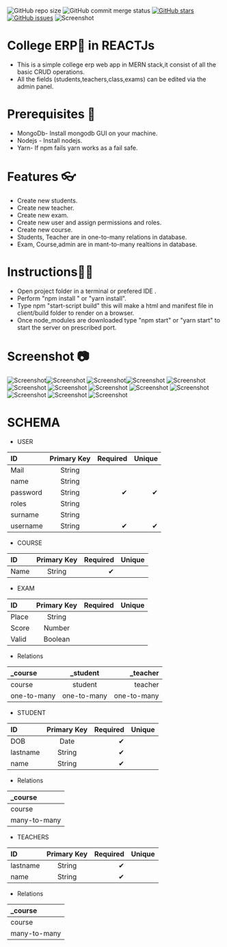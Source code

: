 ![GitHub repo size](https://img.shields.io/github/repo-size/GaurangShukla/College-ERP?style=for-the-badge) ![GitHub commit merge status](https://img.shields.io/github/commit-status/GaurangShukla/College-ERP/master/0b8de4cc6105fb5d6b0cd82a89a27d46ffa92072?style=for-the-badge) [![GitHub stars](https://img.shields.io/github/stars/GaurangShukla/College-ERP?style=for-the-badge)](https://github.com/GaurangShukla/College-ERP/stargazers) [![GitHub issues](https://img.shields.io/github/issues/GaurangShukla/College-ERP?style=for-the-badge)](https://github.com/GaurangShukla/College-ERP/issues) ![Screenshot](https://github.com/GaurangShukla/College-ERP/blob/master/client/public/320px-React-icon.svg.png)
# College ERP🏫 in REACTJs 

* This is a simple college erp web app in MERN stack,it consist of all the basic CRUD operations.
* All the fields (students,teachers,class,exams) can be edited via the admin panel.
# Prerequisites 🧾
* MongoDb- Install mongodb GUI on your machine.
* Nodejs - Install nodejs.
* Yarn- If npm fails yarn works as a fail safe.
# Features 👓
* Create new students.
* Create new teacher.
* Create new exam.
* Create new user and assign permissions and roles.
* Create new course.
* Students, Teacher are in one-to-many relations in database.
* Exam, Course,admin are in mant-to-many realtions in database.

# Instructions👨‍🏫
* Open project folder in a terminal or prefered IDE .
* Perform "npm install " or "yarn install".
* Type npm "start-script build" this will make a html and manifest file in client/build folder to render on a browser.
* Once node_modules are downloaded type "npm start" or "yarn start" to start the server on prescribed port.

# Screenshot 📷
![Screenshot](https://github.com/GaurangShukla/College-ERP/blob/master/client/public/Screenshot%20(161).png)![Screenshot](https://github.com/GaurangShukla/College-ERP/blob/master/client/public/Screenshot%20(162).png)
![Screenshot](https://github.com/GaurangShukla/College-ERP/blob/master/client/public/Screenshot%20(163).png)![Screenshot](https://github.com/GaurangShukla/College-ERP/blob/master/client/public/Screenshot%20(164).png)
![Screenshot](https://github.com/GaurangShukla/College-ERP/blob/master/client/public/Screenshot%20(165).png)
![Screenshot](https://github.com/GaurangShukla/College-ERP/blob/master/client/public/Screenshot%20(166).png)
![Screenshot](https://github.com/GaurangShukla/College-ERP/blob/master/client/public/Screenshot%20(167).png)
![Screenshot](https://github.com/GaurangShukla/College-ERP/blob/master/client/public/Screenshot%20(168).png)
![Screenshot](https://github.com/GaurangShukla/College-ERP/blob/master/client/public/Screenshot%20(169).png)
![Screenshot](https://github.com/GaurangShukla/College-ERP/blob/master/client/public/Screenshot%20(170).png)
![Screenshot](https://github.com/GaurangShukla/College-ERP/blob/master/client/public/Screenshot%20(171).png)
![Screenshot](https://github.com/GaurangShukla/College-ERP/blob/master/client/public/Screenshot%20(172).png)
![Screenshot](https://github.com/GaurangShukla/College-ERP/blob/master/client/public/Screenshot%20(173).png)

# SCHEMA
* USER 

| ID      | Primary Key | Required |Unique     |   
| :---        |    :----:   |          ---: | ---: |
| Mail      | String       |    |
| name   | String        |       |
| password   | String   |✔  | ✔ | 
| roles   | String        |       |
| surname   | String        |      |
| username   | String        |✔      |  ✔  |


* COURSE

| ID      | Primary Key | Required |Unique     |   
| :---        |    :----:   |          ---: | ---: |
| Name   | String        |✔      |  

* EXAM 

| ID      | Primary Key | Required |Unique     |   
| :---        |    :----:   |          ---: | ---: |
| Place   | String        |      |  |
| Score  | Number        |      |  |
| Valid  | Boolean        |      |  |

* Relations

| _course     | _student | _teacher     | 
| :---        |    :----:   |          ---: | 
| course   | student        |  teacher    |
| one-to-many   | one-to-many        |  one-to-many    |

* STUDENT
 
| ID      | Primary Key | Required |Unique     |   
| :---        |    :----:   |          ---: | ---: |
| DOB   | Date        |   ✔   |  |
| lastname  | String        |  ✔    |  |
| name  | String        |     ✔ |  |

* Relations

| _course     | 
| :---        | 
| course   |         |      |
| many-to-many   |         |      |

* TEACHERS

| ID      | Primary Key | Required |Unique     |   
| :---        |    :----:   |          ---: | ---: |
| lastname  | String        |  ✔    |  |
| name  | String        |     ✔ |  |

* Relations

| _course     | 
| :---        | 
| course   |         |      |
| many-to-many   |         |      |

